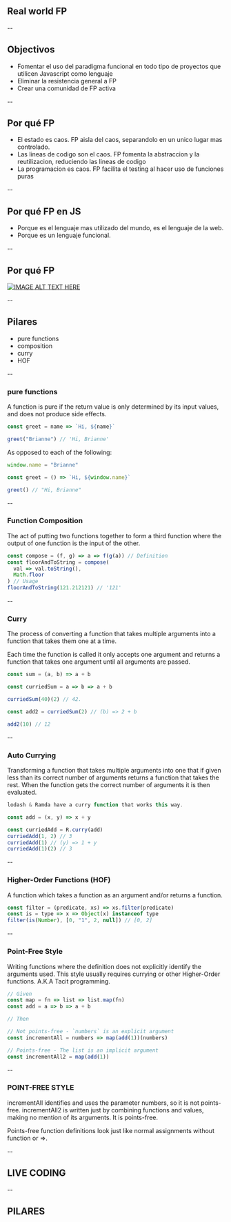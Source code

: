 ## Real world FP

--

## Objectivos

- Fomentar el uso del paradigma funcional en todo tipo de proyectos que utilicen Javascript como lenguaje
- Eliminar la resistencia general a FP
- Crear una comunidad de FP activa

--

## Por qué FP

- El estado es caos. FP aisla del caos, separandolo en un unico lugar mas controlado.
- Las lineas de codigo son el caos. FP fomenta la abstraccion y la reutilizacion, reduciendo las lineas de codigo
- La programacion es caos. FP facilita el testing al hacer uso de funciones puras

--

## Por qué FP en JS

- Porque es el lenguaje mas utilizado del mundo, es el lenguaje de la web.
- Porque es un lenguaje funcional.

--

## Por qué FP

[![IMAGE ALT TEXT HERE](https://img.youtube.com/vi/eetWam3nhoM/0.jpg)](https://youtu.be/eetWam3nhoM)

--

## Pilares

- pure functions
- composition
- curry
- HOF

--

### pure functions

A function is pure if the return value is only determined by its input values, and does not produce side effects.

```javascript
const greet = name => `Hi, ${name}`

greet("Brianne") // 'Hi, Brianne'
```

As opposed to each of the following:

```javascript
window.name = "Brianne"

const greet = () => `Hi, ${window.name}`

greet() // "Hi, Brianne"
```

--

### Function Composition

The act of putting two functions together to form a third function where the output of one function is the input of the other.

```js
const compose = (f, g) => a => f(g(a)) // Definition
const floorAndToString = compose(
  val => val.toString(),
  Math.floor
) // Usage
floorAndToString(121.212121) // '121'
```

--

### Curry

The process of converting a function that takes multiple arguments into a function that takes them one at a time.

Each time the function is called it only accepts one argument and returns a function that takes one argument until all arguments are passed.

```js
const sum = (a, b) => a + b

const curriedSum = a => b => a + b

curriedSum(40)(2) // 42.

const add2 = curriedSum(2) // (b) => 2 + b

add2(10) // 12
```

--

### Auto Currying

Transforming a function that takes multiple arguments into one that if given less than its correct number of arguments returns a function that takes the rest. When the function gets the correct number of arguments it is then evaluated.

```js
lodash & Ramda have a curry function that works this way.

const add = (x, y) => x + y

const curriedAdd = R.curry(add)
curriedAdd(1, 2) // 3
curriedAdd(1) // (y) => 1 + y
curriedAdd(1)(2) // 3
```

--

### Higher-Order Functions (HOF)

A function which takes a function as an argument and/or returns a function.

```js
const filter = (predicate, xs) => xs.filter(predicate)
const is = type => x => Object(x) instanceof type
filter(is(Number), [0, "1", 2, null]) // [0, 2]
```

--

### Point-Free Style

Writing functions where the definition does not explicitly identify the arguments used. This style usually requires currying or other Higher-Order functions. A.K.A Tacit programming.

```js
// Given
const map = fn => list => list.map(fn)
const add = a => b => a + b

// Then

// Not points-free - `numbers` is an explicit argument
const incrementAll = numbers => map(add(1))(numbers)

// Points-free - The list is an implicit argument
const incrementAll2 = map(add(1))
```

--

### POINT-FREE STYLE

incrementAll identifies and uses the parameter numbers, so it is not points-free. incrementAll2 is written just by combining functions and values, making no mention of its arguments. It is points-free.

Points-free function definitions look just like normal assignments without function or =>.

--

## LIVE CODING

-- 

## PILARES


